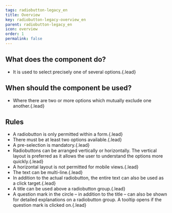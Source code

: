 ```yaml
---
tags: radiobutton-legacy_en
title: Overview
key: radiobutton-legacy-overview_en
parent: radiobutton-legacy_en
icon: overview
order: 1
permalink: false  
---
```


## What does the component do?
* It is used to select precisely one of several options.{.lead}

## When should the component be used?
* Where there are two or more options which mutually exclude one another.{.lead}

## Rules
* A radiobutton is only permitted within a form.{.lead}
* There must be at least two options available.{.lead}
* A pre-selection is mandatory.{.lead}
* Radiobuttons can be arranged vertically or horizontally. The vertical layout is preferred as it allows the user to understand the options more quickly.{.lead}
* A horizontal layout is not permitted for mobile views.{.lead}
* The text can be multi-line.{.lead}
* In addition to the actual radiobutton, the entire text can also be used as a click target.{.lead}
* A title can be used above a radiobutton group.{.lead}
* A question mark in the circle – in addition to the title – can also be shown for detailed explanations on a radiobutton group. A <sbb-link variant="inline" href="/en/design-system/legacy/components/tooltip">tooltip</sbb-link> opens if the question mark is clicked on.{.lead}